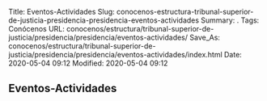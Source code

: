Title: Eventos-Actividades
Slug: conocenos-estructura-tribunal-superior-de-justicia-presidencia-presidencia-eventos-actividades
Summary: .
Tags: Conócenos
URL: conocenos/estructura/tribunal-superior-de-justicia/presidencia/presidencia/eventos-actividades/
Save_As: conocenos/estructura/tribunal-superior-de-justicia/presidencia/presidencia/eventos-actividades/index.html
Date: 2020-05-04 09:12
Modified: 2020-05-04 09:12



## Eventos-Actividades



